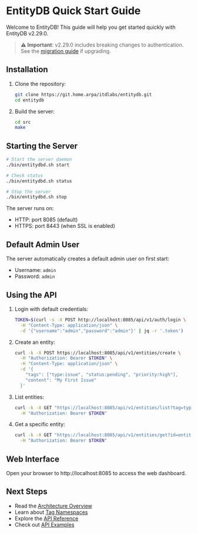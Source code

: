 # EntityDB Quick Start Guide

Welcome to EntityDB! This guide will help you get started quickly with EntityDB v2.29.0.

> **⚠️ Important**: v2.29.0 includes breaking changes to authentication. See the [migration guide](../api/auth.md#v229-migration) if upgrading.

## Installation

1. Clone the repository:
   ```bash
   git clone https://git.home.arpa/itdlabs/entitydb.git
   cd entitydb
   ```

2. Build the server:
   ```bash
   cd src
   make
   ```

## Starting the Server

```bash
# Start the server daemon
./bin/entitydbd.sh start

# Check status
./bin/entitydbd.sh status

# Stop the server
./bin/entitydbd.sh stop
```

The server runs on:
- HTTP: port 8085 (default)
- HTTPS: port 8443 (when SSL is enabled)

## Default Admin User

The server automatically creates a default admin user on first start:
- Username: `admin`
- Password: `admin`

## Using the API

1. Login with default credentials:
   ```bash
   TOKEN=$(curl -s -X POST http://localhost:8085/api/v1/auth/login \
     -H "Content-Type: application/json" \
     -d '{"username":"admin","password":"admin"}' | jq -r '.token')
   ```

2. Create an entity:
   ```bash
   curl -k -X POST https://localhost:8085/api/v1/entities/create \
     -H "Authorization: Bearer $TOKEN" \
     -H "Content-Type: application/json" \
     -d '{
       "tags": ["type:issue", "status:pending", "priority:high"],
       "content": "My First Issue"
     }'
   ```

3. List entities:
   ```bash
   curl -k -X GET "https://localhost:8085/api/v1/entities/list?tag=type:issue" \
     -H "Authorization: Bearer $TOKEN"
   ```

4. Get a specific entity:
   ```bash
   curl -k -X GET "https://localhost:8085/api/v1/entities/get?id=entity_123" \
     -H "Authorization: Bearer $TOKEN"
   ```

## Web Interface

Open your browser to http://localhost:8085 to access the web dashboard.

## Next Steps

- Read the [Architecture Overview](../architecture/overview.md)
- Learn about [Tag Namespaces](../architecture/tags.md)
- Explore the [API Reference](../api/entities.md)
- Check out [API Examples](../api/examples.md)